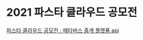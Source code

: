 # 2021 파스타 클라우드 공모전

[파스타 클라우드 공모전 : 메타버스 중계 플랫폼 api][id]

[id]: https://elemental-structure-b8f.notion.site/gatherMarket-api-63e47cee1a664c58b78233c255ec5499
